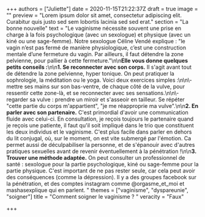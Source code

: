 +++
authors = ["Juliette"]
date = 2020-11-15T21:22:37Z
draft = true
image = ""
preview = "Lorem ipsum dolor sit amet, consectetur adipiscing elit. Curabitur quis justo sed sem lobortis lacinia sed sed erat."
section = "La bonne nouvelle"
text = "Le vaginisme nécessite souvent une prise en charge à la fois psychologique (avec un sexologue) et physique (avec un kiné ou une sage-femme). Notre sexologue Céline Vendé explique : \"le vagin n’est pas fermé de manière physiologique, c’est une construction mentale d’une fermeture du vagin. Par ailleurs, il faut détendre la zone pelvienne, pour pallier à cette fermeture.\"\n\n**Elle vous donne quelques petits conseils :**\n\n**1. Se reconnecter avec son corps.** Il s'agit avant tout de détendre la zone pelvienne, hyper tonique. On peut pratiquer la sophrologie, la méditation ou le yoga. Voici deux exercices simples :\n\n\\- mettre ses mains sur son bas-ventre, de chaque côté de la vulve, pour ressentir cette zone-là, et se reconnecter avec ses sensations.\n\n\\- regarder sa vulve : prendre un miroir et s'asseoir en tailleur. Se répéter \"cette partie du corps m'appartient\", \"je me réapproprie ma vulve\".\n\n**2. En parler avec son partenaire.** C'est primordial d'avoir une communication fluide avec celui-ci. En consultation, je reçois toujours le partenaire quand je reçois une patiente, il faut qu'il soit impliqué dans le trio que constituent les deux individus et le vaginisme. C'est plus facile dans parler en dehors du lit conjugal, où, sur le moment, on est vite submergé par l'émotion. Ca permet aussi de déculpabiliser la personne, et de s'épanouir avec d'autres pratiques sexuelles avant de revenir éventuellement à la pénétration !\n\n**3. Trouver une méthode adaptée.** On peut consulter un professionnel de santé : sexologue pour la partie psychologique, kiné ou sage-femme pour la partie physique. C'est important de ne pas rester seule, car cela peut avoir des conséquences (comme la dépression). Il y a des groupes facebook sur la pénétration, et des comptes instagram comme @orgasme_et_moi et mashasexplique qui en parlent. "
themes = ["vaginisme", "dyspareunie", "soigner"]
title = "Comment soigner le vaginisme ? "
veracity = "Faux"

+++
